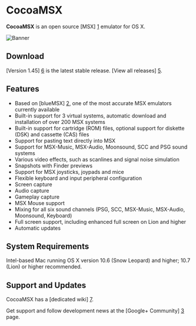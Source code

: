 CocoaMSX
========

**CocoaMSX** is an open source [MSX] [1] emulator for OS X. 

![Banner](http://i.imgur.com/9oarsE5.png "Screenshot")

Download
--------

[Version 1.45] [6] is the latest stable release. [View all releases] [5].

Features
--------

* Based on [blueMSX] [2], one of the most accurate MSX emulators currently available
* Built-in support for 3 virtual systems, automatic download and installation of over 200 MSX systems
* Built-in support for cartridge (ROM) files, optional support for diskette (DSK) and cassette (CAS) files
* Support for pasting text directly into MSX
* Support for MSX-Music, MSX-Audio, Moonsound, SCC and PSG sound systems
* Various video effects, such as scanlines and signal noise simulation
* Snapshots with Finder previews
* Support for MSX joysticks, joypads and mice
* Flexible keyboard and input peripheral configuration
* Screen capture
* Audio capture
* Gameplay capture
* MSX Mouse support
* Mixing for all six sound channels (PSG, SCC, MSX-Music, MSX-Audio, Moonsound, Keyboard)
* Full screen support, including enhanced full screen on Lion and higher
* Automatic updates

System Requirements
-------------------

Intel-based Mac running OS X version 10.6 (Snow Leopard) and higher; 10.7 (Lion) or higher recommended.

Support and Updates
-------------------

CocoaMSX has a [dedicated wiki] [7].

Get support and follow development news at the [Google+ Community] [3] page.

  [1]: http://en.wikipedia.org/wiki/MSX
  [2]: http://www.bluemsx.com/
  [3]: https://plus.google.com/u/0/communities/104314701960403368876
  [4]: https://code.google.com/p/cocoa-msx/downloads/list  
  [5]: https://github.com/melllvar/CocoaMSX/releases
  [6]: https://github.com/melllvar/CocoaMSX/releases/v1.45
  [7]: https://github.com/pokebyte/CocoaMSX/wiki
  
